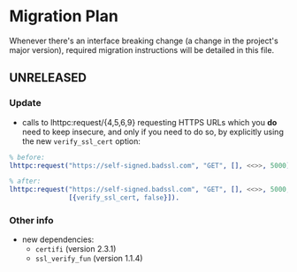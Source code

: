 # Migration Plan
Whenever there's an interface breaking change (a change in the project's major version),
required migration instructions will be detailed in this file.

## UNRELEASED
### Update
- calls to lhttpc:request/{4,5,6,9} requesting HTTPS URLs which you **do** need to keep
  insecure, and only if you need to do so, by explicitly using the new `verify_ssl_cert` option:
```erlang
% before:
lhttpc:request("https://self-signed.badssl.com", "GET", [], <<>>, 5000).

% after:
lhttpc:request("https://self-signed.badssl.com", "GET", [], <<>>, 5000,
               [{verify_ssl_cert, false}]).
```
### Other info
- new dependencies:
    - `certifi` (version 2.3.1)
    - `ssl_verify_fun` (version 1.1.4)
